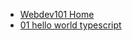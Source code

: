 <!-- docs/_sidebar.md -->

* [Webdev101 Home](/)
* [01 hello world typescript](01_hello_world_typescript/)